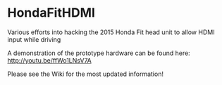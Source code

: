 # HondaFitHDMI
Various efforts into hacking the 2015 Honda Fit head unit to allow HDMI input while driving

A demonstration of the prototype hardware can be found here: http://youtu.be/ffWo1LNsV7A

Please see the Wiki for the most updated information!
